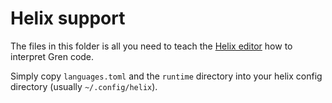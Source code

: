 # Helix support

The files in this folder is all you need to teach the [Helix editor](https://helix-editor.com/) how to interpret Gren code.

Simply copy `languages.toml` and the `runtime` directory into your helix config directory (usually `~/.config/helix`).
